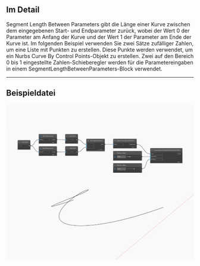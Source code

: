 ## Im Detail
Segment Length Between Parameters gibt die Länge einer Kurve zwischen dem eingegebenen Start- und Endparameter zurück, wobei der Wert 0 der Parameter am Anfang der Kurve und der Wert 1 der Parameter am Ende der Kurve ist. Im folgenden Beispiel verwenden Sie zwei Sätze zufälliger Zahlen, um eine Liste mit Punkten zu erstellen. Diese Punkte werden verwendet, um ein Nurbs Curve By Control Points-Objekt zu erstellen. Zwei auf den Bereich 0 bis 1 eingestellte Zahlen-Schieberegler werden für die Parametereingaben in einem SegmentLengthBetweenParameters-Block verwendet.
___
## Beispieldatei

![SegmentLengthBetweenParameters](./Autodesk.DesignScript.Geometry.Curve.SegmentLengthBetweenParameters_img.jpg)

